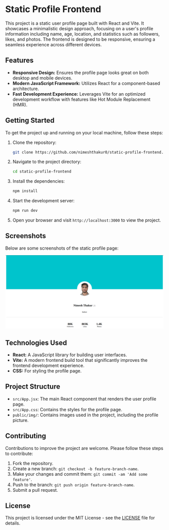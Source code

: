 # Static Profile Frontend

This project is a static user profile page built with React and Vite. It showcases a minimalistic design approach, focusing on a user's profile information including name, age, location, and statistics such as followers, likes, and photos. The frontend is designed to be responsive, ensuring a seamless experience across different devices.

## Features

- **Responsive Design:** Ensures the profile page looks great on both desktop and mobile devices.
- **Modern JavaScript Framework:** Utilizes React for a component-based architecture.
- **Fast Development Experience:** Leverages Vite for an optimized development workflow with features like Hot Module Replacement (HMR).

## Getting Started

To get the project up and running on your local machine, follow these steps:

1. Clone the repository:
   ```bash
   git clone https://github.com/nimeshthakur0/static-profile-frontend.git
   ```
2. Navigate to the project directory:
   ```bash
   cd static-profile-frontend
   ```
3. Install the dependencies:
   ```bash
   npm install
   ```
4. Start the development server:
   ```bash
   npm run dev
   ```
5. Open your browser and visit `http://localhost:3000` to view the project.

## Screenshots

Below are some screenshots of the static profile page:

![Profile Page Overview](/img.png)

## Technologies Used

- **React:** A JavaScript library for building user interfaces.
- **Vite:** A modern frontend build tool that significantly improves the frontend development experience.
- **CSS:** For styling the profile page.

## Project Structure

- `src/App.jsx`: The main React component that renders the user profile page.
- `src/App.css`: Contains the styles for the profile page.
- `public/img/`: Contains images used in the project, including the profile picture.

## Contributing

Contributions to improve the project are welcome. Please follow these steps to contribute:

1. Fork the repository.
2. Create a new branch: `git checkout -b feature-branch-name`.
3. Make your changes and commit them: `git commit -am 'Add some feature'`.
4. Push to the branch: `git push origin feature-branch-name`.
5. Submit a pull request.

## License

This project is licensed under the MIT License - see the [LICENSE](LICENSE) file for details.
